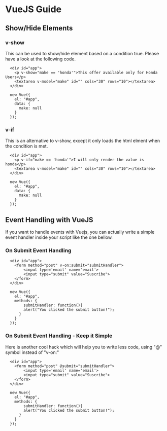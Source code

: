 # VueJS Guide

## Show/Hide Elements
### v-show
This can be used to show/hide element based on a condition true. Please have a look at the following code.
```
  <div id="app">
    <p v-show="make == 'honda'">This offer available only for Honda Users</p>
    <textarea v-model="make" id="" cols="30" rows="10"></textarea>
  </div>
  
  new Vue({
    el: "#app",
    data: {
      make: null
    }
  });
```
### v-if
This is an alternative to v-show, except it only loads the html elment when the condition is met.

```
  <div id="app">
    <p v-if="make == 'honda'">I will only render the value is honda</p>
    <textarea v-model="make" id="" cols="30" rows="10"></textarea>
  </div>
  
  new Vue({
    el: "#app",
    data: {
      make: null
    }
  });
```

## Event Handling with VueJS
If you want to handle events with Vuejs, you can actually write a simple event handler inside your script like the one bellow.

### On Submit Event Handling

```
  <div id="app">
    <form method="post" v-on:submit="submitHandler">
        <input type='email' name='email'>
        <input type="submit" value="Suscribe">
    </form>
  </div>
  
  new Vue({
    el: "#app",
    methods: {
    	submitHandler: function(){
      	alert("You clicked the submit button!");
      }
    }
  });
```

### On Submit Event Handling - Keep it Simple
Here is another cool hack which will help you to write less code, using "@" symbol instead of "v-on:"

```
  <div id="app">
    <form method="post" @submit="submitHandler">
        <input type='email' name='email'>
        <input type="submit" value="Suscribe">
    </form>
  </div>
  
  new Vue({
    el: "#app",
    methods: {
    	submitHandler: function(){
      	alert("You clicked the submit button!");
      }
    }
  });
```
